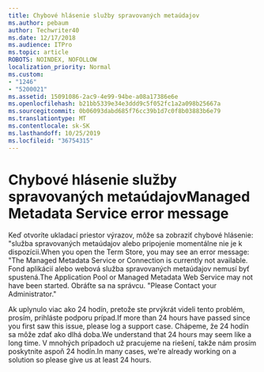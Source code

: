 ```yaml
---
title: Chybové hlásenie služby spravovaných metaúdajov
ms.author: pebaum
author: Techwriter40
ms.date: 12/17/2018
ms.audience: ITPro
ms.topic: article
ROBOTS: NOINDEX, NOFOLLOW
localization_priority: Normal
ms.custom:
- "1246"
- "5200021"
ms.assetid: 15091086-2ac9-4e99-94be-a08a17386e6e
ms.openlocfilehash: b21bb5339e34e3ddd9c5f052fc1a2a098b25667a
ms.sourcegitcommit: 0b06093dabd685f76cc39b1d7c0f8b03883b6e79
ms.translationtype: MT
ms.contentlocale: sk-SK
ms.lasthandoff: 10/25/2019
ms.locfileid: "36754315"
---
```

# <a name="managed-metadata-service-error-message"></a><span data-ttu-id="d175a-102">Chybové hlásenie služby spravovaných metaúdajov</span><span class="sxs-lookup"><span data-stu-id="d175a-102">Managed Metadata Service error message</span></span>

<span data-ttu-id="d175a-103">Keď otvoríte ukladací priestor výrazov, môže sa zobraziť chybové hlásenie: "služba spravovaných metaúdajov alebo pripojenie momentálne nie je k dispozícii.</span><span class="sxs-lookup"><span data-stu-id="d175a-103">When you open the Term Store, you may see an error message: "The Managed Metadata Service or Connection is currently not available.</span></span> <span data-ttu-id="d175a-104">Fond aplikácií alebo webová služba spravovaných metaúdajov nemusí byť spustená.</span><span class="sxs-lookup"><span data-stu-id="d175a-104">The Application Pool or Managed Metadata Web Service may not have been started.</span></span> <span data-ttu-id="d175a-105">Obráťte sa na správcu. "</span><span class="sxs-lookup"><span data-stu-id="d175a-105">Please Contact your Administrator."</span></span>
  
<span data-ttu-id="d175a-106">Ak uplynulo viac ako 24 hodín, pretože ste prvýkrát videli tento problém, prosím, prihláste podporu prípad.</span><span class="sxs-lookup"><span data-stu-id="d175a-106">If more than 24 hours have passed since you first saw this issue, please log a support case.</span></span> <span data-ttu-id="d175a-107">Chápeme, že 24 hodín sa môže zdať ako dlhá doba.</span><span class="sxs-lookup"><span data-stu-id="d175a-107">We understand that 24 hours may seem like a long time.</span></span> <span data-ttu-id="d175a-108">V mnohých prípadoch už pracujeme na riešení, takže nám prosím poskytnite aspoň 24 hodín.</span><span class="sxs-lookup"><span data-stu-id="d175a-108">In many cases, we're already working on a solution so please give us at least 24 hours.</span></span>
  